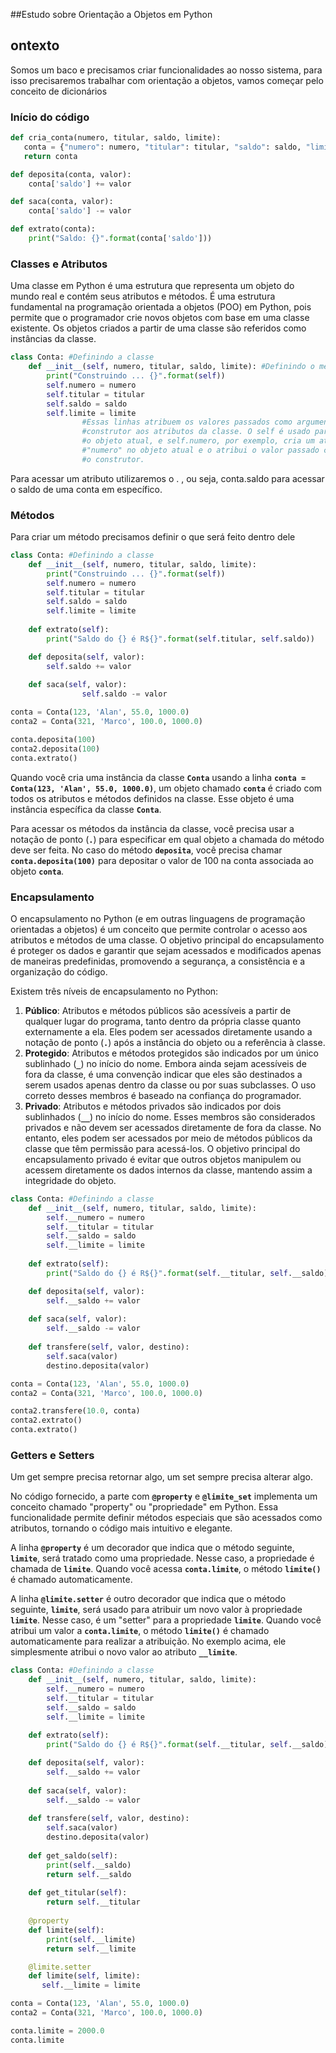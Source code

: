 ##Estudo sobre Orientação a Objetos em Python

## ontexto

Somos um baco e precisamos criar funcionalidades ao nosso sistema, para isso precisaremos trabalhar com orientação a objetos, vamos começar pelo conceito de dicionários

### Início do código

```python
def cria_conta(numero, titular, saldo, limite):
   conta = {"numero": numero, "titular": titular, "saldo": saldo, "limite": limite}
   return conta

def deposita(conta, valor):
    conta['saldo'] += valor

def saca(conta, valor):
    conta['saldo'] -= valor

def extrato(conta):
    print("Saldo: {}".format(conta['saldo']))
```

### Classes e Atributos

Uma classe em Python é uma estrutura que representa um objeto do mundo real e contém seus atributos e métodos. É uma estrutura fundamental na programação orientada a objetos (POO) em Python, pois permite que o programador crie novos objetos com base em uma classe existente. Os objetos criados a partir de uma classe são referidos como instâncias da classe.

```python
class Conta: #Definindo a classe
    def __init__(self, numero, titular, saldo, limite): #Definindo o método construtor da classe
        print("Construindo ... {}".format(self))
        self.numero = numero
        self.titular = titular
        self.saldo = saldo
        self.limite = limite
				#Essas linhas atribuem os valores passados como argumentos para o 
				#construtor aos atributos da classe. O self é usado para referenciar
				#o objeto atual, e self.numero, por exemplo, cria um atributo chamado 
				#"numero" no objeto atual e o atribui o valor passado como argumento para 
				#o construtor.
```

Para acessar um atributo utilizaremos o . , ou seja, conta.saldo para acessar o saldo de uma conta em específico.

### Métodos

Para criar um método precisamos definir o que será feito dentro dele

```python
class Conta: #Definindo a classe
    def __init__(self, numero, titular, saldo, limite):
        print("Construindo ... {}".format(self))
        self.numero = numero
        self.titular = titular
        self.saldo = saldo
        self.limite = limite
    
    def extrato(self):
        print("Saldo do {} é R${}".format(self.titular, self.saldo))

    def deposita(self, valor):
        self.saldo += valor
    
    def saca(self, valor):
				self.saldo -= valor

conta = Conta(123, 'Alan', 55.0, 1000.0)
conta2 = Conta(321, 'Marco', 100.0, 1000.0)

conta.deposita(100)
conta2.deposita(100)
conta.extrato()
```

Quando você cria uma instância da classe **`Conta`** usando a linha **`conta = Conta(123, 'Alan', 55.0, 1000.0)`**, um objeto chamado **`conta`** é criado com todos os atributos e métodos definidos na classe. Esse objeto é uma instância específica da classe **`Conta`**.

Para acessar os métodos da instância da classe, você precisa usar a notação de ponto (**`.`**) para especificar em qual objeto a chamada do método deve ser feita. No caso do método **`deposita`**, você precisa chamar **`conta.deposita(100)`** para depositar o valor de 100 na conta associada ao objeto **`conta`**.

### Encapsulamento

O encapsulamento no Python (e em outras linguagens de programação orientadas a objetos) é um conceito que permite controlar o acesso aos atributos e métodos de uma classe. O objetivo principal do encapsulamento é proteger os dados e garantir que sejam acessados e modificados apenas de maneiras predefinidas, promovendo a segurança, a consistência e a organização do código.

Existem três níveis de encapsulamento no Python:

1. **Público**: Atributos e métodos públicos são acessíveis a partir de qualquer lugar do programa, tanto dentro da própria classe quanto externamente a ela. Eles podem ser acessados diretamente usando a notação de ponto (**`.`**) após a instância do objeto ou a referência à classe.
2. **Protegido**: Atributos e métodos protegidos são indicados por um único sublinhado (**`_`**) no início do nome. Embora ainda sejam acessíveis de fora da classe, é uma convenção indicar que eles são destinados a serem usados apenas dentro da classe ou por suas subclasses. O uso correto desses membros é baseado na confiança do programador.
3. **Privado**: Atributos e métodos privados são indicados por dois sublinhados (**`__`**) no início do nome. Esses membros são considerados privados e não devem ser acessados diretamente de fora da classe. No entanto, eles podem ser acessados por meio de métodos públicos da classe que têm permissão para acessá-los. O objetivo principal do encapsulamento privado é evitar que outros objetos manipulem ou acessem diretamente os dados internos da classe, mantendo assim a integridade do objeto.

```python
class Conta: #Definindo a classe
    def __init__(self, numero, titular, saldo, limite):
        self.__numero = numero
        self.__titular = titular
        self.__saldo = saldo
        self.__limite = limite
    
    def extrato(self):
        print("Saldo do {} é R${}".format(self.__titular, self.__saldo))

    def deposita(self, valor):
        self.__saldo += valor
    
    def saca(self, valor):
        self.__saldo -= valor
    
    def transfere(self, valor, destino):
        self.saca(valor)
        destino.deposita(valor)

conta = Conta(123, 'Alan', 55.0, 1000.0)
conta2 = Conta(321, 'Marco', 100.0, 1000.0)

conta2.transfere(10.0, conta)
conta2.extrato()
conta.extrato()
```

### Getters e Setters

Um get sempre precisa retornar algo, um set sempre precisa alterar algo.

No código fornecido, a parte com **`@property`** e **`@limite_set`** implementa um conceito chamado "property" ou "propriedade" em Python. Essa funcionalidade permite definir métodos especiais que são acessados como atributos, tornando o código mais intuitivo e elegante.

A linha **`@property`** é um decorador que indica que o método seguinte, **`limite`**, será tratado como uma propriedade. Nesse caso, a propriedade é chamada de **`limite`**. Quando você acessa **`conta.limite`**, o método **`limite()`** é chamado automaticamente.

A linha **`@limite.setter`** é outro decorador que indica que o método seguinte, **`limite`**, será usado para atribuir um novo valor à propriedade **`limite`**. Nesse caso, é um "setter" para a propriedade **`limite`**. Quando você atribui um valor a **`conta.limite`**, o método **`limite()`** é chamado automaticamente para realizar a atribuição. No exemplo acima, ele simplesmente atribui o novo valor ao atributo **`__limite`**.
```python
class Conta: #Definindo a classe
    def __init__(self, numero, titular, saldo, limite):
        self.__numero = numero
        self.__titular = titular
        self.__saldo = saldo
        self.__limite = limite
    
    def extrato(self):
        print("Saldo do {} é R${}".format(self.__titular, self.__saldo))

    def deposita(self, valor):
        self.__saldo += valor
    
    def saca(self, valor):
        self.__saldo -= valor
    
    def transfere(self, valor, destino):
        self.saca(valor)
        destino.deposita(valor)
    
    def get_saldo(self):
        print(self.__saldo)
        return self.__saldo
        
    def get_titular(self):
        return self.__titular
    
    @property
    def limite(self):
        print(self.__limite)
        return self.__limite

    @limite.setter
    def limite(self, limite):
       self.__limite = limite

conta = Conta(123, 'Alan', 55.0, 1000.0)
conta2 = Conta(321, 'Marco', 100.0, 1000.0)

conta.limite = 2000.0
conta.limite
```
